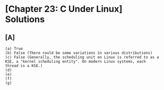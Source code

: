 # [Chapter 23: C Under Linux] Solutions

## [A]
    
    (a) True
    (b) False (There could be some variations in various distributions)
    (c) False (Generally, the scheduling unit on Linux is referred to as a KSE, a "kernel scheduling entity". On modern Linux systems, each thread is a KSE.)
    (d) 
    (e)
    (f)
    (g)
    
